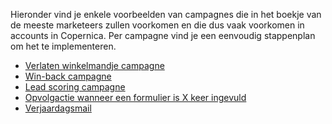 Hieronder vind je enkele voorbeelden van campagnes die in het boekje van
de meeste marketeers zullen voorkomen en die dus vaak voorkomen in
accounts in Copernica. Per campagne vind je een eenvoudig stappenplan om
het te implementeren.

-   [Verlaten winkelmandje
    campagne](./verlaten-winkelmandjes-email-campagne-een-uitgewerkt-voorbeeld.md)
-   [Win-back campagne](./win-back-terugwin-campagne-in-copernica.md)
-   [Lead scoring campagne](./lead-scoring-campagne-in-copernica.md)
-   [Opvolgactie wanneer een formulier is X keer
    ingevuld](../en/trigger-follow-up-when-web-form-has-been-submitted-x-times.md)
-   [Verjaardagsmail](./een-verjaardagselectie-maken.md)

